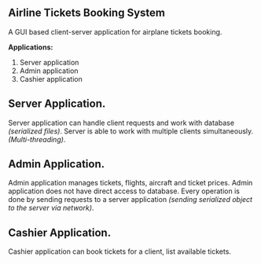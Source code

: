 ## Airline Tickets Booking System

A GUI based client-server application for airplane tickets booking.

**Applications:**
1. Server application
2. Admin application
3. Cashier application

## Server Application.
  Server application can handle client requests and work with database *(serialized files)*.
  Server is able to work with multiple clients simultaneously. *(Multi-threading)*.

## Admin Application.
  Admin application manages tickets, flights, aircraft and ticket prices.
  Admin application does not have direct access to database.
  Every operation is done by sending requests to a server application *(sending serialized object to the server via network)*.

## Cashier Application.
  Cashier application can book tickets for a client, list available tickets.
